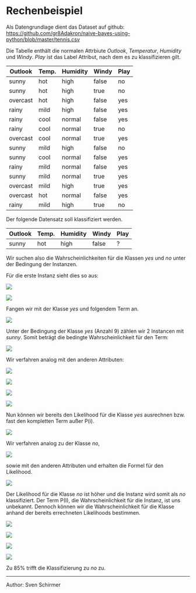 # Rechenbeispiel

Als Datengrundlage dient das Dataset auf github:
<https://github.com/gr8Adakron/naive-bayes-using-python/blob/master/tennis.csv>

Die Tabelle enthält die normalen Attrbiute *Outlook*, *Temperatur*, *Humidity* und *Windy*.
*Play* ist das Label Attribut, nach dem es zu klassifizieren gilt.

|Outlook	|Temp.		|Humidity	|Windy		|Play		|
|-----------|-----------|-----------|-----------|-----------|
|sunny		|hot		|high		|false		|no			|
|sunny		|hot		|high		|true 		|no			|
|overcast	|hot		|high		|false 		|yes		|
|rainy		|mild		|high		|false 		|yes		|		
|rainy		|cool		|normal		|false 		|yes		|
|rainy		|cool		|normal		|true 		|no			|
|overcast	|cool		|normal		|true 		|yes		|
|sunny		|mild		|high		|false 		|no			|
|sunny		|cool		|normal		|false 		|yes		|
|rainy		|mild		|normal		|false 		|yes		|
|sunny		|mild		|normal		|true 		|yes		|
|overcast	|mild		|high		|true 		|yes		|
|overcast	|hot		|normal		|false 		|yes		|
|rainy		|mild		|high		|true 		|no			|

Der folgende Datensatz soll klassifiziert werden.

|Outlook	|Temp.		|Humidity	|Windy		|Play		|
|-----------|-----------|-----------|-----------|-----------|
|sunny		|hot		|high		|false		|?			|

Wir suchen also die Wahrscheinlichkeiten für die Klassen *yes* und *no* unter der Bedingung der Instanzen.

Für die erste Instanz sieht dies so aus:

![](https://www.zahlen-kern.de/editor/equations/edoi.png)
<!--- Latex Code:
P(yes|I )= \frac{P( I _{ 1 } = sunny |yes) * P( I _{ 2 } = hot|yes) * 
P( I _{ 3 } = high|yes) * P( I _{ 4 } = true|yes) * P(yes)}
{ P(I) }
-->

![](https://www.zahlen-kern.de/editor/equations/edoj.png)
<!--- Latex Code:
P(no|I )= \frac{P( I _{ 1 } = sunny |no) * P( I _{ 2 } = hot|no) * 
P( I _{ 3 } = high|no) * P( I _{ 4 } = true|no) * P(no)}
{ P(I) }
-->

Fangen wir mit der Klasse *yes* und folgendem Term an.

![](https://www.zahlen-kern.de/editor/equations/edom.png)
<!--- Latex Code:
P( I _{ 1 } = sunny |yes) 
-->

Unter der Bedingung der Klasse *yes* (Anzahl 9) zählen wir 2 Instancen mit *sunny*. Somit beträgt die bedingte Wahrscheinlichkeit für den Term:

![](https://www.zahlen-kern.de/editor/equations/edoq.png)
<!--- Latex Code:
P( I _{ 1 } = sunny |yes) = \frac{ 2 }{ 9 }
-->

Wir verfahren analog mit den anderen Attributen:

![](https://www.zahlen-kern.de/editor/equations/edos.png)
<!--- Latex Code:
P( I _{ 2 } = hot|yes) = \frac{ 2 }{ 9 }
-->

![](https://www.zahlen-kern.de/editor/equations/edot.png)
<!--- Latex Code:
P( I _{ 3 } = high|yes) = \frac{ 3 }{ 9 }
-->

![](https://www.zahlen-kern.de/editor/equations/edou.png)
<!--- Latex Code:
P( I _{ 4 } = false|yes) = \frac{ 6 }{ 9 }
-->


![](https://www.zahlen-kern.de/editor/equations/edov.png)
<!--- Latex Code:
P(yes) = \frac{ 9 }{ 14 }
-->

Nun können wir bereits den Likelihood für die Klasse *yes* ausrechnen bzw. fast den kompletten Term außer P(i). 

![](https://www.zahlen-kern.de/editor/equations/edpi.png)
<!--- Latex Code:
Likelihood(yes) = \frac{ 2 }{ 9 } * \frac{ 2 }{ 9 } * \frac{ 3 }{ 9 } * \frac{ 6 }{ 9 } * \frac{ 9 }{ 14 } = \mathbold{ \frac{ 4 }{ 567 } } = \mathbold{ 0,0071 }
-->


Wir verfahren analog zu der Klasse *no*,

![](https://www.zahlen-kern.de/editor/equations/edp1.png)
<!--- Latex Code:
P( I _{ 1 } = sunny |no) = \frac{ 3 }{ 5 }
-->

sowie mit den anderen Attributen und erhalten die Formel für den Likelihood.

![](https://www.zahlen-kern.de/editor/equations/edpp.png)
<!--- Latex Code:
Likelihood(no) = \frac{ 3 }{ 5 } * \frac{ 2 }{ 5 } * \frac{ 4 }{ 5 } * \frac{ 3 }{ 5 } * \frac{ 5 }{ 14 } = \mathbold{ \frac{ 36 }{ 875} } = \mathbold{ 0,0411 }
-->

Der Likelihood für die Klasse *no* ist höher und die Instanz wird somit als *no* klassifiziert.
Der Term P(I), die Wahrscheinlichkeit für die Instanz, ist uns unbekannt. Dennoch können wir die Wahrscheinlichkeit für die Klasse anhand der bereits errechneten Likelihoods bestimmen.

![](https://www.zahlen-kern.de/editor/equations/edpq.png)
<!--- Latex Code:
P(yes|I)=\frac{ Likelihood(yes) }{ Likelihood(yes) + Likelihood(no ) }
-->

![](https://www.zahlen-kern.de/editor/equations/edpv.png)
<!--- Latex Code:
P(yes|I)=\frac{ 0,0071 }{ 0,0071 +0,0411 } = \mathbold{ 0.1473 }
-->

![](https://www.zahlen-kern.de/editor/equations/edpr.png)
<!--- Latex Code:
P(no|I)=\frac{ Likelihood(no) }{ Likelihood(yes) + Likelihood(no ) }
-->

![](https://www.zahlen-kern.de/editor/equations/edq0.png)
<!--- Latex Code:
P(no|I)=\frac{ 0,0411  }{ 0,0071 +0,0411 } = \mathbold{ 0.8527 }
-->

Zu 85% trifft die Klassifizierung zu *no* zu.

___	
Author: Sven Schirmer
